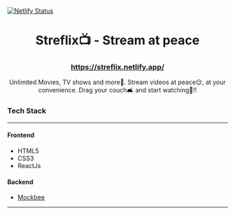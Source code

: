 [![Netlify Status](https://api.netlify.com/api/v1/badges/b1a5468e-723b-4926-8bb5-0e4a702c163e/deploy-status)](https://app.netlify.com/sites/streflix/deploys)

<div align="center">
  
# Streflix📺 - Stream at peace
### https://streflix.netlify.app/

Unlimited Movies, TV shows and more🥂. Stream videos at peace😌, at your convenience. Drag your couch🛋️ and start watching👀!!
  
</div>



### Tech Stack
<hr/>

#### Frontend
- HTML5
- CSS3
- ReactJs

#### Backend
- [Mockbee](https://mockbee.netlify.app)

<hr />
